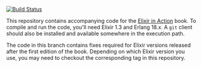 [![Build Status](https://travis-ci.org/sasa1977/elixir-in-action.svg?branch=post-release-updates)](https://travis-ci.org/sasa1977/elixir-in-action)

This repository contains accompanying code for the [Elixir in Action](http://www.manning.com/juric/) book. To compile and run the code, you'll need Elixir 1.3 and Erlang 18.x. A `git` client should also be installed and available somewhere in the execution path.

The code in this branch contains fixes required for Elixir versions released after the first edition of the book. Depending on which Elixir version you use, you may need to checkout the corresponding tag in this repository.
